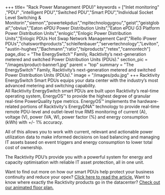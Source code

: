 +++
title= "Rack Power Management (PDU)"
keywords = ["Inlet monitoring" ,"PDU" ,"intelligent PDU","Switched PDU","Smart PDU","Individual Socket Level Switching & Monitorin","siemon","powertekpdus","mpltechnologygrou","geist","geistglobal","obvius","Eaton ePDU Power Distribution Units","Eaton ePDU G3 Platform Power Distribution Units","enlogic","Enlogic Power Distribution Units","Enlogic PDUs Hot Swap Network Management Card","Riello iPower PDUs","chatsworthproducts","schleifenbauer","servertechnology","Leviton","austin-hughes","Bachmann","ratio","tslproducts","retex","cannontech"]
page_disc = "The EnergySwitch™ Family, Racktivity’s next-generation metered and switched Power Distribution Units (PDUs)."
section_pic = "/images/product-banner1.jpg"
parent = "top"
summary = "The EnergySwitch™ Family, Racktivity’s next-generation metered and switched Power Distribution Units (PDUs)."
image = "/images/pdu.jpg"
+++
Racktivity EnergySwitch Smart PDUs equips your data center with the industry’s most advanced metering and switching capability.\
All Racktivity EnergySwitch smart PDUs are built upon Racktivity’s real-time operating system, EnergyOS™ to provide the highest degree of granular real-time PowerQuality type metrics. EnergyOS™ implements the hardware-related portions of Racktivity's EnergyDNA™ technology to provide real-time remote PDU-level and outlet-level true RMS monitoring of current (A), voltage (V), power (VA, W), power factor (%) and energy consumption (kWh) with +/- 1% accuracy.

All of this allows you to work with current, relevant and actionable power utilization data to make informed decisions on load balancing and managing IT assets based on event triggers and energy consumption to lower total cost of ownership.

The Racktivity PDU’s provide you with a powerful system for energy and capacity optimisation with reliable IT asset protection, all in one unit.

Want to find out more on how our smart PDUs help protect your business continuity and reduce your opex? [Click here to read the article.](/our-smart-pdus-increase-your-uptime-reduce-opex)
Want to know where exactly the Racktivity products go in the datacenter? [Check out our animated floor plan.](/data-center-floor-plan-solution-overview)

